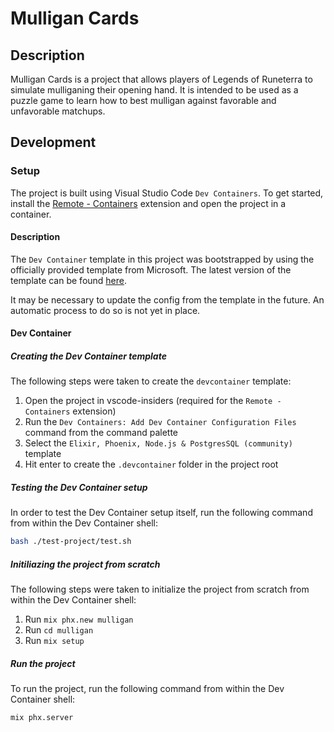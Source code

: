 # Mulligan Cards

## Description

Mulligan Cards is a project that allows players of Legends of Runeterra to simulate mulliganing their opening hand. It is intended to be used as a puzzle game to learn how to best mulligan against favorable and unfavorable matchups.

## Development

### Setup

The project is built using Visual Studio Code `Dev Containers`. To get started, install the [Remote - Containers](https://marketplace.visualstudio.com/items?itemName=ms-vscode-remote.remote-containers) extension and open the project in a container.

#### Description

The `Dev Container` template in this project was bootstrapped by using the officially provided template from Microsoft. The latest version of the template can be found [here](https://github.com/microsoft/vscode-dev-containers/tree/main/containers/elixir-phoenix-postgres).

It may be necessary to update the config from the template in the future. An automatic process to do so is not yet in place.

#### Dev Container

##### Creating the Dev Container template

The following steps were taken to create the `devcontainer` template:

1. Open the project in vscode-insiders (required for the `Remote - Containers` extension)
2. Run the `Dev Containers: Add Dev Container Configuration Files` command from the command palette
3. Select the `Elixir, Phoenix, Node.js & PostgresSQL (community)` template
4. Hit enter to create the `.devcontainer` folder in the project root

##### Testing the Dev Container setup

In order to test the Dev Container setup itself, run the following command from within the Dev Container shell:

```bash
bash ./test-project/test.sh
```

##### Initiliazing the project from scratch

The following steps were taken to initialize the project from scratch from within the Dev Container shell:

1. Run `mix phx.new mulligan`
2. Run `cd mulligan`
3. Run `mix setup`

##### Run the project

To run the project, run the following command from within the Dev Container shell:

```bash
mix phx.server
```
